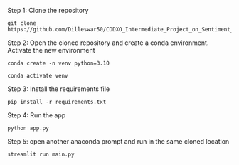 
Step 1: Clone the repository
```
git clone https://github.com/Dilleswar50/CODXO_Intermediate_Project_on_Sentiment_analysis.git
```

Step 2: Open the cloned repository and create a conda environment. Activate the new environment
```
conda create -n venv python=3.10
```
```
conda activate venv
```

Step 3: Install the requirements file
```
pip install -r requirements.txt
```

Step 4: Run the app
```
python app.py
```

Step 5: open another anaconda prompt and run in the same cloned location 
```
streamlit run main.py
```
